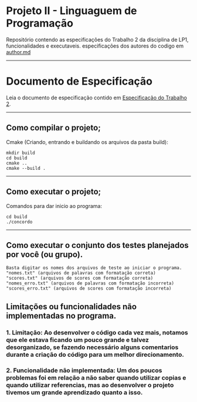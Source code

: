 # Projeto II - Linguaguem de Programação
Repositório contendo as especificações do Trabalho 2 da disciplina de LP1, funcionalidades e executaveis.
especificações dos autores do codigo em [author.md](author.md)

***

# Documento de Especificação
Leia o documento de especificação contido em [Especificação do Trabalho 2](https://docs.google.com/document/d/1Oyu3tvh4NcNcQ907w8Gf9ilSaQMOR-0L8ZSQph2EY8o/edit#).

***

## Como compilar o projeto;
Cmake (Criando, entrando e buildando os arquivos da pasta build):
```console
mkdir build
cd build
cmake ..
cmake --build .
```

***

## Como executar o projeto;
Comandos para dar inicio ao programa:
```console
cd build
./concordo
```

***
  
## Como executar o conjunto dos testes planejados por você (ou grupo).
	Basta digitar os nomes dos arquivos de teste ao iniciar o programa.
    "nomes.txt" (arquivos de palavras com formatação correta)
    "scores.txt" (arquivos de scores com formatação correta)
    "nomes_erro.txt" (arquivos de palavras com formatação incorreta)
    "scores_erro.txt" (arquivos de scores com formatação incorreta)

## Limitações ou funcionalidades não implementadas no programa.

### 1. Limitação: Ao desenvolver o código cada vez mais, notamos que ele estava ficando um pouco grande e talvez desorganizado, se fazendo necessário alguns comentarios durante a criação do código para um melhor direcionamento.

### 2. Funcionalidade não implementada: Um dos poucos problemas foi em relação a não saber quando utilizar copias e quando utilizar referencias, mas ao desenvolver o projeto tivemos um grande aprendizado quanto a isso.

